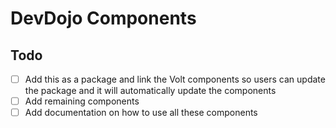 # DevDojo Components

## Todo

- [ ] Add this as a package and link the Volt components so users can update the package and it will automatically update the components
- [ ] Add remaining components
- [ ] Add documentation on how to use all these components
